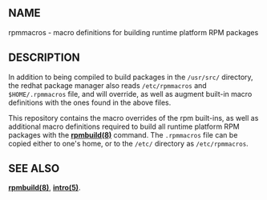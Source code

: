 **NAME**
--------
rpmmacros - macro definitions for building runtime platform RPM packages

**DESCRIPTION**
---------------
In addition to being compiled to build packages in the `/usr/src/`
directory, the redhat package manager also reads `/etc/rpmmacros` and
`$HOME/.rpmmacros` file, and will override, as well as augment built-in
macro definitions with the ones found in the above files.

This repository contains the macro overrides of the rpm built-ins, as well as
additional macro definitions required to build all runtime platform RPM packages
with the **[rpmbuild(8)](https://linux.die.net/man/8/rpmbuild)** command. The `.rpmmacros` file can be copied
either to one's home, or to the `/etc/` directory as `/etc/rpmmacros`.

**SEE ALSO**
------------
**[rpmbuild(8)](https://linux.die.net/man/8/rpmbuild)**, **[intro(5)](https://linux.die.net/man/5/intro)**.
